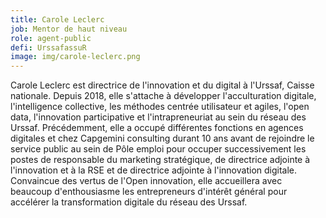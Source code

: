 ```yaml
---
title: Carole Leclerc
job: Mentor de haut niveau
role: agent-public
defi: UrssafassuR
image: img/carole-leclerc.png
---
```

Carole Leclerc est directrice de l'innovation et du digital à l'Urssaf, Caisse nationale. Depuis 2018, elle s'attache à développer l'acculturation digitale, l'intelligence collective, les méthodes centrée utilisateur et agiles, l'open data, l'innovation participative et l'intrapreneuriat au sein du réseau des Urssaf. Précédemment, elle a occupé différentes fonctions en agences digitales et chez Capgemini consulting durant 10 ans avant de rejoindre le service public au sein de Pôle emploi pour occuper successivement les postes de responsable du marketing stratégique, de directrice adjointe à l'innovation et à la RSE et de directrice adjointe à l'innovation digitale. Convaincue des vertus de l'Open innovation, elle accueillera avec beaucoup d'enthousiasme les entrepreneurs d'intérêt général pour accélérer la transformation digitale du réseau des Urssaf.
